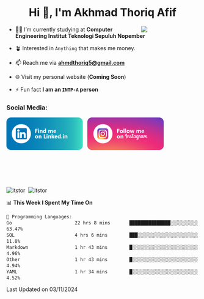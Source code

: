 <h1 align="center">Hi 👋, I'm Akhmad Thoriq Afif</h1>

<img align="right" src="https://i.giphy.com/media/VbnUQpnihPSIgIXuZv/giphy.webp" style="width:30%;">

- 👨‍🎓 I’m currently studying at **Computer Engineering Institut Teknologi Sepuluh Nopember**

- 🪴 Interested in `Anything` that makes me money.

- 📫 Reach me via **ahmdthoriq5@gmail.com**

- 🌐 Visit my personal website (**Coming Soon**)

- ⚡ Fun fact **I am an `INTP-A` person**

<h3 align="left">Social Media:</h3>
<p align="left">
<a href="https://linkedin.com/in/akhmad-thoriq-afif" target="_blank"><img align="center" src="./images/linkedin.png" alt="akhmad-thoriq-afif" width="200" /></a>&nbsp;&nbsp;
<a href="https://instagram.com/ahmdthoriq_" target="_blank"><img align="center" src="./images/instagram.png" alt="ahmdthoriq_"width="200" /></a>
</p>
</br>
</br>
</br>
</br>
<p><img align="center" src="https://github-readme-stats.vercel.app/api?username=itstor&show_icons=true&locale=en&theme=nord" alt="itstor" height="170"/>&nbsp;&nbsp;<img align="center" src="https://github-readme-stats.vercel.app/api/top-langs?username=itstor&show_icons=true&locale=en&layout=compact&theme=nord" alt="itstor" height="170" /></p>

<!--START_SECTION:waka-->
📊 **This Week I Spent My Time On** 

```text
💬 Programming Languages: 
Go                       22 hrs 8 mins       ███████████████░░░░░░░░░░   63.47% 
SQL                      4 hrs 6 mins        ███░░░░░░░░░░░░░░░░░░░░░░   11.8% 
Markdown                 1 hr 43 mins        █░░░░░░░░░░░░░░░░░░░░░░░░   4.96% 
Other                    1 hr 43 mins        █░░░░░░░░░░░░░░░░░░░░░░░░   4.94% 
YAML                     1 hr 34 mins        █░░░░░░░░░░░░░░░░░░░░░░░░   4.52%

```


 Last Updated on 03/11/2024
<!--END_SECTION:waka-->
